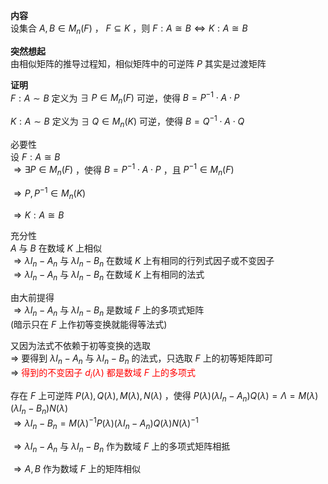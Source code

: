 **内容**  
设集合 $A,B\in M_n(F)$ ， $F\subseteq K$ ，则 $F:A  
\cong B\Leftrightarrow K: A\cong B$  
  
**突然想起**  
由相似矩阵的推导过程知，相似矩阵中的可逆阵 $P$ 其实是过渡矩阵  
  
**证明**  
 $F:A\sim B$ 定义为 $\exists\ P\in M_n(F)$ 可逆，使得 $B=P^{-1}\cdot A\cdot P$  
  
 $K:A\sim B$ 定义为 $\exists\ Q\in M_n(K)$ 可逆，使得 $B=Q^{-1}\cdot A\cdot Q$  
  
必要性  
设 $F:A\cong B$  
 $\Rightarrow\exists P\in M_n(F)$ ，使得 $B=P^{-1}\cdot A\cdot P$ ，且 $P^{-1}\in M_n(F)$  
  
 $\Rightarrow P,P^{-1}\in M_n(K)$  
  
 $\Rightarrow K:A\cong B$  
  
充分性  
 $A$ 与 $B$ 在数域 $K$ 上相似  
 $\Rightarrow\lambda I_n-A_n$ 与 $\lambda I_n-B_n$ 在数域 $K$ 上有相同的行列式因子或不变因子  
 $\Rightarrow\lambda I_n-A_n$ 与 $\lambda I_n-B_n$ 在数域 $K$ 上有相同的法式  
  
由大前提得  
 $\Rightarrow\lambda I_n-A_n$ 与 $\lambda I_n-B_n$ 是数域 $F$ 上的多项式矩阵  
(暗示只在 $F$ 上作初等变换就能得等法式)  
  
又因为法式不依赖于初等变换的选取  
 $\Rightarrow$ 要得到 $\lambda I_n-A_n$ 与 $\lambda I_n-B_n$ 的法式，只选取 $F$ 上的初等矩阵即可  
 $\Rightarrow$ <font color=red>得到的不变因子 $d_i(\lambda)$ 都是数域 $F$ 上的多项式</font>  
  
存在 $F$ 上可逆阵 $P(\lambda),Q(\lambda),M(\lambda),N(\lambda)$ ，使得 $P(\lambda)(\lambda I_n-A_n)Q(\lambda)=  
\Lambda=M(\lambda)(\lambda I_n-B_n)N(\lambda)$  
 $\Rightarrow\lambda I_n-B_n=M(\lambda)^{-1}  
P(\lambda)(\lambda I_n-A_n)Q(\lambda)  
N(\lambda)^{-1}$  
  
 $\Rightarrow\lambda I_n-A_n$ 与 $\lambda I_n-B_n$ 作为数域 $F$ 上的多项式矩阵相抵  
  
 $\Rightarrow A,B$ 作为数域 $F$ 上的矩阵相似  
